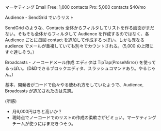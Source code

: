 マーケティング Email
Free: 1,000 contacts
Pro: 5,000 contacts $40/mo

Audience - SendGrid でいうリスト

SendGrid のような、Contacts 全体からフィルタしてリストを作る画面がまだない。そもそも全体からフィルタして Audience を作成するのではなく、各 Audience ごとに毎回 contact を追加して作成するっぽい。しかも異なる audience でメールが重複していても別々でカウントされる。（5,000 の上限にすぐ達しそう。）

Broadcasts - ノーコードメール作成
エディタは TipTap(ProseMirror) を使ってるっぽい。（D&Dできるブロックエディタ、スラッシュコマンドあり。やるじゃん。）

基本、開発者がコードで色々やる使われ方をしていたようで、Audience, Broadcasts が追加されたのは先週。

(所感)
- 月6,000円はちと高いか？
- 現時点でノーコードでのリストの作成の柔軟さがビミョい。マーケティングチームが使うにはまだきつそう。

